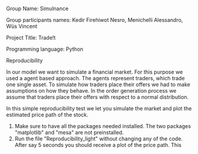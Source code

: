 Group Name: Simulnance

Group participants names: Kedir Firehiwot Nesro, Menichelli Alessandro, Wüs Vincent

Project Title: Trade!t

Programming language: Python

Reproducibility

In our model we want to simulate a financial market.
For this purpose we used a agent based approach.
The agents represent traders, which trade one single asset.
To simulate how traders place their offers we had to make assumptions on how they behave.
In the order generation process we assume that traders place their offers with respect to a normal distribution.

In this simple reproducibility test we let you simulate the market and plot the estimated price path of the stock.

1. Make sure to have all the packages needed installed. The two packages "matplotlib" and "mesa" are not preinstalled.
2. Run the file "Reproducibility_light" without changing any of the code. After say 5 seconds you should receive a plot of the price path. This


